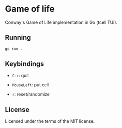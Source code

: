 # Game of life
Conway's Game of Life implementation in Go (tcell TUI).

## Running
```bash
go run .
```


## Keybindings

- `C-c`: quit

- `MouseLeft`: put cell

- `r`: reset/randomize 

## License
Licensed under the terms of the MIT license.
